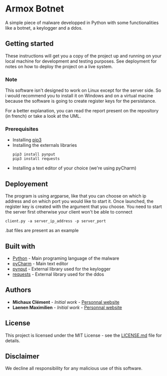 # Armox Botnet

A simple piece of malware developped in Python with some functionalities like a botnet, a keylogger and a ddos.

## Getting started
These instructions will get you a copy of the project up and running on your local machine for development and testing purposes. See deployment for notes on how to deploy the project on a live system.

### Note
This software isn't designed to work on Linux except for the server side. So i would recommend you to install it on Windows and on a virtual macine because the software is going to create register keys for the persistance.

For a better explanation, you can read the report present on the repository (in french) or take a look at the UML.

### Prerequisites
- Installing [pip3](https://vgkits.org/blog/pip3-windows-howto/)
- Installing the externals libraries
	```batch
	pip3 install pynput
	pip3 install requests
	```
- Installing a text editor of your choice (we're using pyCharm)

## Deployement
The program is using argparse, like that you can choose on which ip address and on which port you would like to start it.
Once launched, the register key is created with the argument that you choose.
You need to start the server first otherwise your client won't be able to connect
```batch
client.py -a server_ip_address -p server_port
```
.bat files are present as an example

## Built with
* [Python](https://www.python.org/) - Main programing language of the malware
* [pyCharm](https://www.jetbrains.com/fr-fr/pycharm/) - Main text editor
* [pynput](https://pypi.org/project/pynput/) - External library used for the keylogger
* [requests](https://requests.readthedocs.io/en/master/) - External library used for the ddos

## Authors
* **Michaux Clément** - *Initial work* - [Personnal website](www.clement-michaux.be)
* **Laenen Maximilien** - *Initial work* - [Personnal website](www.maximilien-laenen.be)

## License
This project is licensed under the MIT License - see the [LICENSE.md](https://github.com/MaxBresil/armox_botnet/blob/master/LICENSE.md) file for details.

## Disclaimer
We decline all responsibility for any malicious use of this software.
